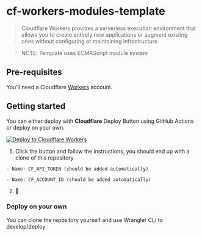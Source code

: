# cf-workers-modules-template

> Cloudflare Workers provides a serverless execution environment that allows you to create entirely new applications or augment existing ones without configuring or maintaining infrastructure.

> NOTE: Template uses ECMAScript module system 

## Pre-requisites

You'll need a Cloudflare [Workers](https://dash.cloudflare.com/sign-up/workers) account.

## Getting started

You can either deploy with **Cloudflare** Deploy Button using GitHub Actions or deploy on your own.

[![Deploy to Cloudflare Workers](https://deploy.workers.cloudflare.com/button)](https://deploy.workers.cloudflare.com/?url=https://github.com/daliborgogic/cf-workers-modules-template)

1. Click the button and follow the instructions, you should end up with a clone of this repository

```text
- Name: CF_API_TOKEN (should be added automatically)

- Name: CF_ACCOUNT_ID (should be added automatically)
```

2. 🎉

### Deploy on your own

You can clone the repository yourself and use Wrangler CLI to develop/deploy






